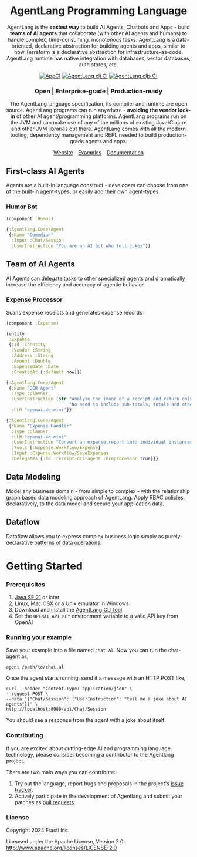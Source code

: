 <div align="center">

# AgentLang Programming Language

AgentLang is the **easiest way** to build AI Agents, Chatbots and Apps - build **teams of AI agents** that collaborate (with other AI agents and humans) to handle complex, time-consuming, monotonous tasks. AgentLang is a data-oriented, declarative abstraction for building agents and apps, similar to how Terraform is a declarative abstraction for infrastructure-as-code. AgentLang runtime has native integration with databases, vector databases, auth stores, etc.

[![AppCI](https://github.com/agentlang-ai/agentlang/actions/workflows/app.yml/badge.svg)](https://github.com/agentlang-ai/agentlang/actions/workflows/app.yml)
[![AgentLang clj CI](https://github.com/agentlang-ai/agentlang/actions/workflows/agentlang-clj.yml/badge.svg)](https://github.com/agentlang-ai/agentlang/actions/workflows/agentlang-clj.yml)
[![AgentLang cljs CI](https://github.com/agentlang-ai/agentlang/actions/workflows/agentlang-cljs.yml/badge.svg)](https://github.com/agentlang-ai/agentlang/actions/workflows/agentlang-cljs.yml)

### **Open | Enterprise-grade | Production-ready**

The AgentLang language specification, its compiler and runtime are open source. AgentLang programs can run anywhere - **avoiding the vendor lock-in** of other AI agent/programming platforms. AgentLang programs run on the JVM and can make use of any of the millions of existing Java/Clojure and other JVM libraries out there. AgentLang comes with all the modern tooling, dependency management and REPL needed to build production-grade agents and apps.

[Website](https://agentlang-ai.github.io/agentlang/) - [Examples](#examples) - [Documentation](/docs/#readme)

</div>

## First-class AI Agents

Agents are a built-in language construct - developers can choose from one of the built-in agent-types, or easily add their own agent-types.

### Humor Bot

```clojure
(component :Humor)

{:Agentlang.Core/Agent
 {:Name "Comedian"
  :Input :Chat/Session
  :UserInstruction "You are an AI bot who tell jokes"}}
```
## Team of AI Agents

AI Agents can delegate tasks to other specialized agents and dramatically increase the efficiency and accuracy of agentic behavior.

### Expense Processor

Scans expense receipts and generates expense records

```clojure
(component :Expense)

(entity
 :Expense
 {:Id :Identity
  :Vendor :String
  :Address :String
  :Amount :Double
  :ExpenseDate :Date
  :CreatedAt {:default now}})

{:Agentlang.Core/Agent
 {:Name "OCR Agent"
  :Type :planner
  :UserInstruction (str "Analyse the image of a receipt and return only the items and their amounts. "
                        "No need to include sub-totals, totals and other data.")
  :LLM "openai-4o-mini"}}

{:Agentlang.Core/Agent
 {:Name "Expense Handler"
  :Type :planner
  :LLM "openai-4o-mini"
  :UserInstruction "Convert an expense report into individual instances of the expense entity."
  :Tools [:Expense.Workflow/Expense]
  :Input :Expense.Workflow/SaveExpenses
  :Delegates {:To :receipt-ocr-agent :Preprocessor true}}}
```
## Data Modeling

Model any business domain - from simple to complex - with the relationship graph based data modeling approach of AgentLang. Apply RBAC policies, declaratively, to the data model and secure your application data.

## Dataflow

Dataflow allows you to express complex business logic simply as purely-declarative [patterns of data operations](https://docs.agentlang.io/docs/concepts/declarative-dataflow).

# Getting Started

### Prerequisites

1. [Java SE 21](https://openjdk.org/projects/jdk/21/) or later
2. Linux, Mac OSX or a Unix emulator in Windows
3. Download and install the [AgentLang CLI tool](https://github.com/agentlang-ai/agentlang.cli)
4. Set the `OPENAI_API_KEY` environment variable to a valid API key from OpenAI

### Running your example

Save your example into a file named `chat.al`. Now you can run the chat-agent as,

```shell
agent /path/to/chat.al
```

Once the agent starts running, send it a message with an HTTP POST like,

```shell
curl --header "Content-Type: application/json" \
--request POST \
--data '{"Chat/Session": {"UserInstruction": "tell me a joke about AI agents"}}' \
http://localhost:8080/api/Chat/Session
```

You should see a response from the agent with a joke about itself!

### Contributing

If you are excited about cutting-edge AI and programming language technology, please consider becoming a contributor to the Agentlang project.

There are two main ways you can contribute:

  1. Try out the language, report bugs and proposals in the project's [issue tracker](https://github.com/agentlang-ai/agentlang/issues).
  2. Actively participate in the development of Agentlang and submit your patches as [pull requests](https://github.com/agentlang-ai/agentlang/pulls).

### License

Copyright 2024 Fractl Inc.

Licensed under the Apache License, Version 2.0:
http://www.apache.org/licenses/LICENSE-2.0
